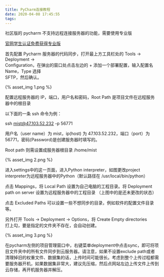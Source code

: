 ```yaml
---
title: PyCharm连接教程
date: 2020-04-08 17:45:55
tags:
---
```


社区版的 pycharm 不支持远程连接服务器的功能，需要使用专业版

[官网学生认证免费获得专业版](https://www.jetbrains.com/zh-cn/community/education/#students)

首先配置 Pycharm 服务器的代码同步，打开最上方工具栏处的 Tools -> Deployment ->  
Configuration，在弹出的窗口处点击左边的 + 添加一个部署配置，输入配置名 Name，Type 选择  
SFTP，然后确认。

{% asset_img 1.png %}

配置远程服务器的 IP，端口，用户名和密码，Root Path 是项目文件在远程服务器中的根目录

以下面的一条 ssh 命令为例：

ssh mist@47.103.52.232 -p 56771

用户名（user name）为 mist，ip(host) 为 47.103.52.232，端口（port）为 56771，密码(Password)是创建服务器时填写的。

Root path 则需设置成服务器根目录 /home/mist

{% asset_img 2.png %}

进入settings中的这一页面，进入Python interpreter，如图更改project interpreter为远程服务器中的Python（默认路径在 /usr/local/bin/python）

点击 Mappings，将 Local Path 设置为自己电脑的工程目录。将 Deployment path on server 设置为远程服务器中的工程目录
（上图中的是还未更改的状态）

点击 Excluded Paths 可以设置一些不想同步的目录，例如软件的配置文件目录等。

另外打开 Tools -> Deployment -> Options，将 Create Empty directories  
打上勾，要是指定的文件夹不存在，会自动创建。

{% asset_img 3.png %}

在pycharm左侧的项目管理窗口中，右键菜单deployment中点击sync，即可将项目文件夹中的所有文件同步到云服务器。请注意，如果不设置exclude path或者清理掉旧的权重文件、数据集的话，上传时间可能很长。考虑到整个上传过程都需要服务器开机，如果数据集非常大，建议先压缩，然后点网站左边上传文件上传到云存储，再开机服务器并解压。